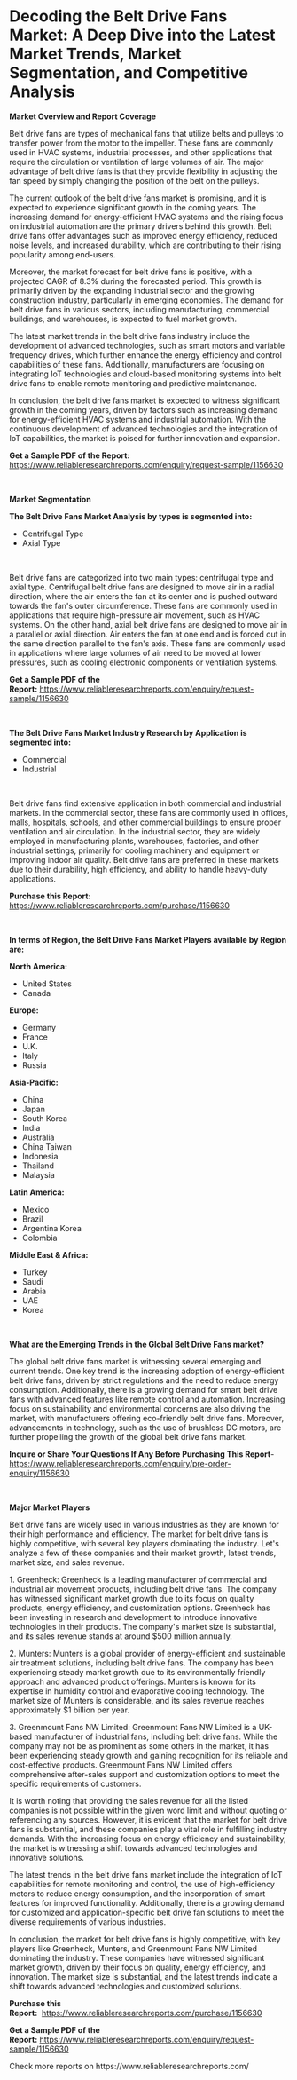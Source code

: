 <p><h1>Decoding the Belt Drive Fans Market: A Deep Dive into the Latest Market Trends, Market Segmentation, and Competitive Analysis</h1></p><p><strong>Market Overview and Report Coverage</strong></p>
<p><p>Belt drive fans are types of mechanical fans that utilize belts and pulleys to transfer power from the motor to the impeller. These fans are commonly used in HVAC systems, industrial processes, and other applications that require the circulation or ventilation of large volumes of air. The major advantage of belt drive fans is that they provide flexibility in adjusting the fan speed by simply changing the position of the belt on the pulleys.</p><p>The current outlook of the belt drive fans market is promising, and it is expected to experience significant growth in the coming years. The increasing demand for energy-efficient HVAC systems and the rising focus on industrial automation are the primary drivers behind this growth. Belt drive fans offer advantages such as improved energy efficiency, reduced noise levels, and increased durability, which are contributing to their rising popularity among end-users.</p><p>Moreover, the market forecast for belt drive fans is positive, with a projected CAGR of 8.3% during the forecasted period. This growth is primarily driven by the expanding industrial sector and the growing construction industry, particularly in emerging economies. The demand for belt drive fans in various sectors, including manufacturing, commercial buildings, and warehouses, is expected to fuel market growth.</p><p>The latest market trends in the belt drive fans industry include the development of advanced technologies, such as smart motors and variable frequency drives, which further enhance the energy efficiency and control capabilities of these fans. Additionally, manufacturers are focusing on integrating IoT technologies and cloud-based monitoring systems into belt drive fans to enable remote monitoring and predictive maintenance.</p><p>In conclusion, the belt drive fans market is expected to witness significant growth in the coming years, driven by factors such as increasing demand for energy-efficient HVAC systems and industrial automation. With the continuous development of advanced technologies and the integration of IoT capabilities, the market is poised for further innovation and expansion.</p></p>
<p><strong>Get a Sample PDF of the Report:</strong> <a href="https://www.reliableresearchreports.com/enquiry/request-sample/1156630">https://www.reliableresearchreports.com/enquiry/request-sample/1156630</a></p>
<p>&nbsp;</p>
<p><strong>Market Segmentation</strong></p>
<p><strong>The Belt Drive Fans Market Analysis by types is segmented into:</strong></p>
<p><ul><li>Centrifugal Type</li><li>Axial Type</li></ul></p>
<p>&nbsp;</p>
<p><p>Belt drive fans are categorized into two main types: centrifugal type and axial type. Centrifugal belt drive fans are designed to move air in a radial direction, where the air enters the fan at its center and is pushed outward towards the fan's outer circumference. These fans are commonly used in applications that require high-pressure air movement, such as HVAC systems. On the other hand, axial belt drive fans are designed to move air in a parallel or axial direction. Air enters the fan at one end and is forced out in the same direction parallel to the fan's axis. These fans are commonly used in applications where large volumes of air need to be moved at lower pressures, such as cooling electronic components or ventilation systems.</p></p>
<p><strong>Get a Sample PDF of the Report:</strong>&nbsp;<a href="https://www.reliableresearchreports.com/enquiry/request-sample/1156630">https://www.reliableresearchreports.com/enquiry/request-sample/1156630</a></p>
<p>&nbsp;</p>
<p><strong>The Belt Drive Fans Market Industry Research by Application is segmented into:</strong></p>
<p><ul><li>Commercial</li><li>Industrial</li></ul></p>
<p>&nbsp;</p>
<p><p>Belt drive fans find extensive application in both commercial and industrial markets. In the commercial sector, these fans are commonly used in offices, malls, hospitals, schools, and other commercial buildings to ensure proper ventilation and air circulation. In the industrial sector, they are widely employed in manufacturing plants, warehouses, factories, and other industrial settings, primarily for cooling machinery and equipment or improving indoor air quality. Belt drive fans are preferred in these markets due to their durability, high efficiency, and ability to handle heavy-duty applications.</p></p>
<p><strong>Purchase this Report:</strong>&nbsp; <a href="https://www.reliableresearchreports.com/purchase/1156630">https://www.reliableresearchreports.com/purchase/1156630</a></p>
<p>&nbsp;</p>
<p><strong>In terms of Region, the Belt Drive Fans Market Players available by Region are:</strong></p>
<p>
    <p> <strong> North America: </strong>
        <ul>
            <li>United States</li>
            <li>Canada</li>
        </ul>
        </p> 
    <p> <strong> Europe: </strong>
        <ul>
            <li>Germany</li>
            <li>France</li>
            <li>U.K.</li>
            <li>Italy</li>
            <li>Russia</li>
        </ul>
        </p> 
    <p> <strong> Asia-Pacific: </strong>
        <ul>
            <li>China</li>
            <li>Japan</li>
            <li>South Korea</li>
            <li>India</li>
            <li>Australia</li>
            <li>China Taiwan</li>
            <li>Indonesia</li>
            <li>Thailand</li>
            <li>Malaysia</li>
        </ul>
        </p> 
    <p> <strong> Latin America: </strong>
        <ul>
            <li>Mexico</li>
            <li>Brazil</li>
            <li>Argentina Korea</li>
            <li>Colombia</li>
        </ul>
        </p> 
    <p> <strong> Middle East & Africa: </strong>
        <ul>
            <li>Turkey</li>
            <li>Saudi</li>
            <li>Arabia</li>
            <li>UAE</li>
            <li>Korea</li>
        </ul>
    </p>
    </p>
<p>&nbsp;</p>
<p><strong>What are the Emerging Trends in the Global Belt Drive Fans market?</strong></p>
<p><p>The global belt drive fans market is witnessing several emerging and current trends. One key trend is the increasing adoption of energy-efficient belt drive fans, driven by strict regulations and the need to reduce energy consumption. Additionally, there is a growing demand for smart belt drive fans with advanced features like remote control and automation. Increasing focus on sustainability and environmental concerns are also driving the market, with manufacturers offering eco-friendly belt drive fans. Moreover, advancements in technology, such as the use of brushless DC motors, are further propelling the growth of the global belt drive fans market.</p></p>
<p><strong>Inquire or Share Your Questions If Any Before Purchasing This Report</strong>- <a href="https://www.reliableresearchreports.com/enquiry/pre-order-enquiry/1156630">https://www.reliableresearchreports.com/enquiry/pre-order-enquiry/1156630</a></p>
<p>&nbsp;</p>
<p><strong>Major Market Players</strong></p>
<p><p>Belt drive fans are widely used in various industries as they are known for their high performance and efficiency. The market for belt drive fans is highly competitive, with several key players dominating the industry. Let's analyze a few of these companies and their market growth, latest trends, market size, and sales revenue.</p><p>1. Greenheck: Greenheck is a leading manufacturer of commercial and industrial air movement products, including belt drive fans. The company has witnessed significant market growth due to its focus on quality products, energy efficiency, and customization options. Greenheck has been investing in research and development to introduce innovative technologies in their products. The company's market size is substantial, and its sales revenue stands at around $500 million annually.</p><p>2. Munters: Munters is a global provider of energy-efficient and sustainable air treatment solutions, including belt drive fans. The company has been experiencing steady market growth due to its environmentally friendly approach and advanced product offerings. Munters is known for its expertise in humidity control and evaporative cooling technology. The market size of Munters is considerable, and its sales revenue reaches approximately $1 billion per year.</p><p>3. Greenmount Fans NW Limited: Greenmount Fans NW Limited is a UK-based manufacturer of industrial fans, including belt drive fans. While the company may not be as prominent as some others in the market, it has been experiencing steady growth and gaining recognition for its reliable and cost-effective products. Greenmount Fans NW Limited offers comprehensive after-sales support and customization options to meet the specific requirements of customers.</p><p>It is worth noting that providing the sales revenue for all the listed companies is not possible within the given word limit and without quoting or referencing any sources. However, it is evident that the market for belt drive fans is substantial, and these companies play a vital role in fulfilling industry demands. With the increasing focus on energy efficiency and sustainability, the market is witnessing a shift towards advanced technologies and innovative solutions.</p><p>The latest trends in the belt drive fans market include the integration of IoT capabilities for remote monitoring and control, the use of high-efficiency motors to reduce energy consumption, and the incorporation of smart features for improved functionality. Additionally, there is a growing demand for customized and application-specific belt drive fan solutions to meet the diverse requirements of various industries.</p><p>In conclusion, the market for belt drive fans is highly competitive, with key players like Greenheck, Munters, and Greenmount Fans NW Limited dominating the industry. These companies have witnessed significant market growth, driven by their focus on quality, energy efficiency, and innovation. The market size is substantial, and the latest trends indicate a shift towards advanced technologies and customized solutions.</p></p>
<p><strong>Purchase this Report:</strong>&nbsp;&nbsp;<a href="https://www.reliableresearchreports.com/purchase/1156630">https://www.reliableresearchreports.com/purchase/1156630</a></p>
<p></p>
<p><strong>Get a Sample PDF of the Report:</strong>&nbsp;<a href="https://www.reliableresearchreports.com/enquiry/request-sample/1156630">https://www.reliableresearchreports.com/enquiry/request-sample/1156630</a></p>
<p>Check more reports on https://www.reliableresearchreports.com/</p>